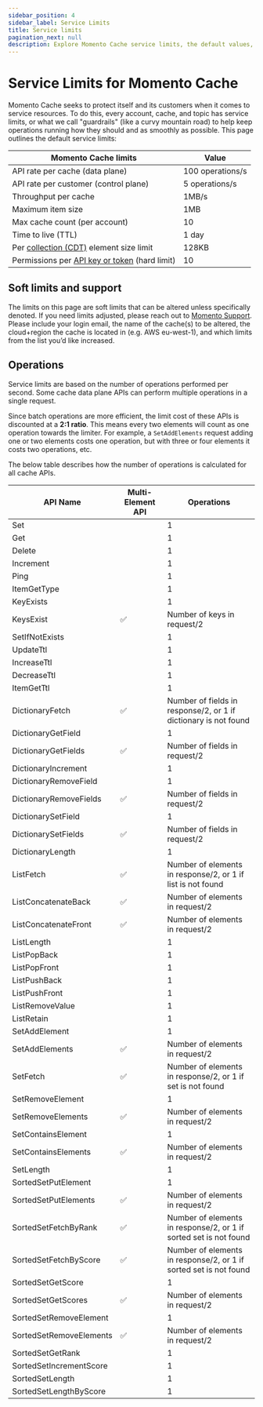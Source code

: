 ```yaml
---
sidebar_position: 4
sidebar_label: Service Limits
title: Service limits
pagination_next: null
description: Explore Momento Cache service limits, the default values, and how to get them changed if you need.
---
```


# Service Limits for Momento Cache

Momento Cache seeks to protect itself and its customers when it comes to service resources. To do this, every account, cache, and topic has service limits, or what we call "guardrails" (like a curvy mountain road) to help keep operations running how they should and as smoothly as possible. This page outlines the default service limits:

| Momento Cache limits                                                                                               | Value          |
|--------------------------------------------------------------------------------------------------------------------|----------------|
| API rate per cache (data plane)                                                                                    | 100 operations/s |
| API rate per customer (control plane)                                                                              | 5 operations/s   |
| Throughput per cache                                                                                               | 1MB/s          |
| Maximum item size                                                                                                  | 1MB            |
| Max cache count (per account)                                                                                      | 10             |
| Time to live (TTL)                                                                                                 | 1 day          |
| Per [collection (CDT)](https://docs.momentohq.com/develop/datatypes#collection-data-types-cdts) element size limit | 128KB          |
| Permissions per [API key or token](./../develop/api-reference/auth.md)  (hard limit)                               | 10             |

## Soft limits and support

The limits on this page are soft limits that can be altered unless specifically denoted. If you need limits adjusted, please reach out to [Momento Support](mailto:support@momentohq.com). Please include your login email, the name of the cache(s) to be altered, the cloud+region the cache is located in (e.g. AWS eu-west-1), and which limits from the list you’d like increased.

## Operations

Service limits are based on the number of operations performed per second. Some cache data plane APIs can perform multiple operations in a single request.

Since batch operations are more efficient, the limit cost of these APIs is discounted at a **2:1 ratio**. This means every two elements will count as one operation towards the limiter. For example, a `SetAddElements` request adding one or two elements costs one operation, but with three or four elements it costs two operations, etc.

The below table describes how the number of operations is calculated for all cache APIs.

| API Name                 | Multi-Element API | Operations                                                        |
| ------------------------ | ----              | ------------                                                      |
| Set                      |                   | 1                                                                 |
| Get                      |                   | 1                                                                 |
| Delete                   |                   | 1                                                                 |
| Increment                |                   | 1                                                                 |
| Ping                     |                   | 1                                                                 |
| ItemGetType              |                   | 1                                                                 |
| KeyExists                |                   | 1                                                                 |
| KeysExist                | ✅                | Number of keys in request/2                                       |
| SetIfNotExists           |                   | 1                                                                 |
| UpdateTtl                |                   | 1                                                                 |
| IncreaseTtl              |                   | 1                                                                 |
| DecreaseTtl              |                   | 1                                                                 |
| ItemGetTtl               |                   | 1                                                                 |
| DictionaryFetch          | ✅                | Number of fields in response/2, or 1 if dictionary is not found   |
| DictionaryGetField       |                   | 1                                                                 |
| DictionaryGetFields      | ✅                | Number of fields in request/2                                     |
| DictionaryIncrement      |                   | 1                                                                 |
| DictionaryRemoveField    |                   | 1                                                                 |
| DictionaryRemoveFields   | ✅                | Number of fields in request/2                                     |
| DictionarySetField       |                   | 1                                                                 |
| DictionarySetFields      | ✅                | Number of fields in request/2                                     |
| DictionaryLength         |                   | 1                                                                 |
| ListFetch                | ✅                | Number of elements in response/2, or 1 if list is not found       |
| ListConcatenateBack      | ✅                | Number of elements in request/2                                   |
| ListConcatenateFront     | ✅                | Number of elements in request/2                                   |
| ListLength               |                   | 1                                                                 |
| ListPopBack              |                   | 1                                                                 |
| ListPopFront             |                   | 1                                                                 |
| ListPushBack             |                   | 1                                                                 |
| ListPushFront            |                   | 1                                                                 |
| ListRemoveValue          |                   | 1                                                                 |
| ListRetain               |                   | 1                                                                 |
| SetAddElement            |                   | 1                                                                 |
| SetAddElements           | ✅                | Number of elements in request/2                                   |
| SetFetch                 | ✅                | Number of elements in response/2, or 1 if set is not found        |
| SetRemoveElement         |                   | 1                                                                 |
| SetRemoveElements        | ✅                | Number of elements in request/2                                   |
| SetContainsElement       |                   | 1                                                                 |
| SetContainsElements      | ✅                | Number of elements in request/2                                   |
| SetLength                |                   | 1                                                                 |
| SortedSetPutElement      |                   | 1                                                                 |
| SortedSetPutElements     | ✅                | Number of elements in request/2                                   |
| SortedSetFetchByRank     | ✅                | Number of elements in response/2, or 1 if sorted set is not found |
| SortedSetFetchByScore    | ✅                | Number of elements in response/2, or 1 if sorted set is not found |
| SortedSetGetScore        |                   | 1                                                                 |
| SortedSetGetScores       | ✅                | Number of elements in request/2                                   |
| SortedSetRemoveElement   |                   | 1                                                                 |
| SortedSetRemoveElements  | ✅                | Number of elements in request/2                                   |
| SortedSetGetRank         |                   | 1                                                                 |
| SortedSetIncrementScore  |                   | 1                                                                 |
| SortedSetLength          |                   | 1                                                                 |
| SortedSetLengthByScore   |                   | 1                                                                 |
